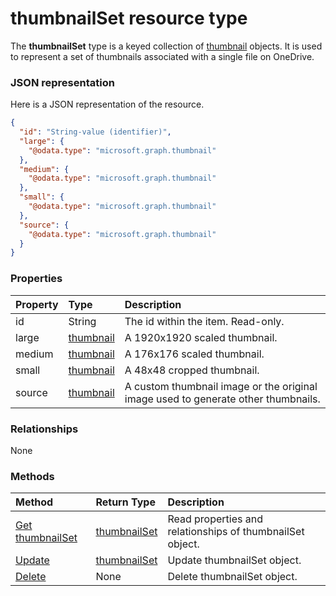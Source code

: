 # thumbnailSet resource type

The **thumbnailSet** type is a keyed collection of [thumbnail](thumbnail.md) objects. It is used to represent a set of thumbnails associated with a single file on OneDrive.
 
 

### JSON representation

Here is a JSON representation of the resource.

<!-- {
  "blockType": "resource",
  "optionalProperties": [

  ],
  "@odata.type": "microsoft.graph.thumbnailset"
}-->

```json
{
  "id": "String-value (identifier)",
  "large": {
    "@odata.type": "microsoft.graph.thumbnail"
  },
  "medium": {
    "@odata.type": "microsoft.graph.thumbnail"
  },
  "small": {
    "@odata.type": "microsoft.graph.thumbnail"
  },
  "source": {
    "@odata.type": "microsoft.graph.thumbnail"
  }
}

```
### Properties
| Property	   | Type	|Description|
|:---------------|:--------|:----------|
|id|String|The id within the item. Read-only.|
|large|[thumbnail](thumbnail.md)|A 1920x1920 scaled thumbnail.|
|medium|[thumbnail](thumbnail.md)|A 176x176 scaled thumbnail.|
|small|[thumbnail](thumbnail.md)|A 48x48 cropped thumbnail.|
|source|[thumbnail](thumbnail.md)|A custom thumbnail image or the original image used to generate other thumbnails.|

### Relationships
None


### Methods

| Method		   | Return Type	|Description|
|:---------------|:--------|:----------|
|[Get thumbnailSet](../api/thumbnailset_get.md) | [thumbnailSet](thumbnailset.md) |Read properties and relationships of thumbnailSet object.|
|[Update](../api/thumbnailset_update.md) | [thumbnailSet](thumbnailset.md)	|Update thumbnailSet object. |
|[Delete](../api/thumbnailset_delete.md) | None |Delete thumbnailSet object. |

<!-- uuid: 8fcb5dbc-d5aa-4681-8e31-b001d5168d79
2015-10-25 14:57:30 UTC -->
<!-- {
  "type": "#page.annotation",
  "description": "thumbnailSet resource",
  "keywords": "",
  "section": "documentation",
  "tocPath": ""
}-->